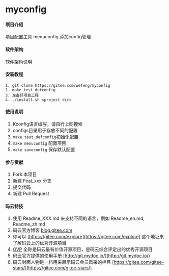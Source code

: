 # myconfig

#### 项目介绍
项目配置工具 menuconfig 添加config管理


#### 软件架构
软件架构说明


#### 安装教程
```shell
1. git clone https://gitee.com/wefeng/myconfig
2. make test_defconfig
3. 准备好项目工程
4. ./install.sh <project dir>
```

#### 使用说明

1. Kconfig语言编写，请自行上网搜索
2. configs目录用于存放不同的配置
3. `make test_defconfig`初始化配置
4. `make menuconfig` 配置项目
5. `make saveconfig` 保存默认配置

#### 参与贡献

1. Fork 本项目
2. 新建 Feat_xxx 分支
3. 提交代码
4. 新建 Pull Request


#### 码云特技

1. 使用 Readme\_XXX.md 来支持不同的语言，例如 Readme\_en.md, Readme\_zh.md
2. 码云官方博客 [blog.gitee.com](https://blog.gitee.com)
3. 你可以 [https://gitee.com/explore](https://gitee.com/explore) 这个地址来了解码云上的优秀开源项目
4. [GVP](https://gitee.com/gvp) 全称是码云最有价值开源项目，是码云综合评定出的优秀开源项目
5. 码云官方提供的使用手册 [http://git.mydoc.io/](http://git.mydoc.io/)
6. 码云封面人物是一档用来展示码云会员风采的栏目 [https://gitee.com/gitee-stars/](https://gitee.com/gitee-stars/)